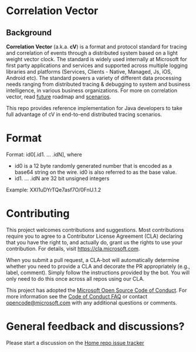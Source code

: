 
# Correlation Vector

## Background

**Correlation Vector** (a.k.a. **cV**) is a format and protocol standard for tracing and correlation of events through a distributed system based on a light weight vector clock.
The standard is widely used internally at Microsoft for first party applications and services and supported across multiple logging libraries and platforms (Services, Clients - Native, Managed, Js, iOS, Android etc). The standard powers a variety of different data processing needs ranging from distributed tracing & debugging to system and business intelligence, in various business organizations.
For more on correlation vector, read [future](https://github.com/Microsoft/CorrelationVector) roadmap and [scenarios](https://github.com/Microsoft/CorrelationVector/blob/master/Scenarios.md).

This repo provides reference implementation for Java developers to take full advantage of cV in end-to-end distributed tracing scenarios.

# Format

Format: id0[.id1. … .idN], where

* id0 is a 12 byte randomly generated number that is encoded as a base64 string on the wire. id0 is also referred to as the base value.
* id1. … .idN are 32 bit unsigned integers

Example: XXI1uDYrTQe7asf7O/0FnU.1.2

# Contributing

This project welcomes contributions and suggestions.  Most contributions require you to agree to a
Contributor License Agreement (CLA) declaring that you have the right to, and actually do, grant us
the rights to use your contribution. For details, visit https://cla.microsoft.com.

When you submit a pull request, a CLA-bot will automatically determine whether you need to provide
a CLA and decorate the PR appropriately (e.g., label, comment). Simply follow the instructions
provided by the bot. You will only need to do this once across all repos using our CLA.

This project has adopted the [Microsoft Open Source Code of Conduct](https://opensource.microsoft.com/codeofconduct/).
For more information see the [Code of Conduct FAQ](https://opensource.microsoft.com/codeofconduct/faq/) or
contact [opencode@microsoft.com](mailto:opencode@microsoft.com) with any additional questions or comments.


# General feedback and discussions?
Please start a discussion on the [Home repo issue tracker](https://github.com/Microsoft/CorrelationVector-Java/issues)
